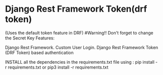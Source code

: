 # Django Rest Framework Token(drf token)

  (Uses the default token feature in DRF)
#Warning!! Don't forget to change the Secret Key 
Features:

  Django Rest Framework.
  Custom User Login.
  Django Rest Framework Token (DRF Token) based authentication

INSTALL all the dependencies in the requirements.txt file using  : 
  pip install -r requirements.txt
  or
  pip3 install -r requirements.txt
